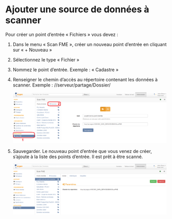 # Ajouter une source de données à scanner

Pour créer un point d’entrée « Fichiers » vous devez :

1.	Dans le menu « Scan FME », créer un nouveau point d’entrée en cliquant sur « + Nouveau »
2.	Sélectionnez le type « Fichier »
3.	Nommez le point d’entrée. Exemple : « Cadastre »
4.	Renseigner le chemin d’accès au répertoire contenant les données à scanner. Exemple : //serveur/partage/Dossier/

    ![Nouveau point d'entrée fichiers](../../images/scanFME_new_files.png "Créer un nouveau point d'entrée pour scanner des fichiers")

5.	Sauvegarder. Le nouveau point d’entrée que vous venez de créer, s’ajoute à la liste des points d’entrée. Il est prêt à être scanné.

    ![Nouveau point d'entrée fichiers](../../images/scanFME_new_files_ready.png "Le nouveau point d'entrée est prêt à être scanné")


